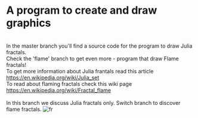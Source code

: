 # A program to create and draw graphics
<br>In the master branch you'll find a source code for the program to draw Julia fractals.<br/>
Check the 'flame' branch to get even more - program that draw Flame fractals!
<br> To get more information about Julia frantals read this article https://en.wikipedia.org/wiki/Julia_set</br>
To read about flaming fractals check this wiki page https://en.wikipedia.org/wiki/Fractal_flame
<br><br/>
In this branch we discuss Julia fractals only. Switch branch to discover flame fractals.
![fr](https://user-images.githubusercontent.com/50684862/64082241-98510f80-cd14-11e9-939c-7a7381e663c8.png)
